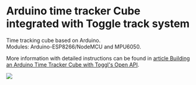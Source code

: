 # Arduino time tracker Cube integrated with Toggle track system
Time tracking cube based on Arduino.</br>
Modules: Arduino-ESP8266/NodeMCU and MPU6050.

More information with detailed instructions can be found in [article Building an Arduino Time Tracker Cube with Toggl's Open API](https://hackernoon.com/building-an-arduino-time-tracker-cube-with-toggls-open-api).

![](https://hackernoon.com/_next/image?url=https%3A%2F%2Fcdn.hackernoon.com%2Fimages%2FsSM75Pv1ymei9J4n2y5VZJFo4cU2-og036x0.jpeg&w=1920&q=75)
